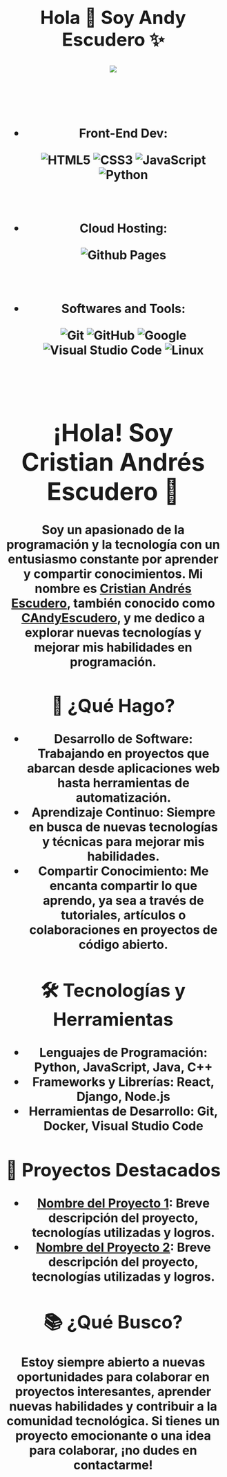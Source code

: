 <h1 align="center"><b><h2 align="center">Hola 👋  Soy Andy Escudero ✨</h2>
<p align="center">   <a href="https://github.com/DenverCoder1/readme-typing-svg"><img src="https://readme-typing-svg.herokuapp.com?font=Time+New+Roman&color=cyan&size=25&center=true&vCenter=true&width=600&height=100&lines=Estudiando+Programacion+Apasionado+Por+La+Programacion+y+estudios"></a>
</p>

<br>
<br>   
    
- **Front-End Dev**:

   ![HTML5](https://img.shields.io/badge/HTML5%20-%23E34F26.svg?style=for-the-badge&logo=html5&logoColor=white)
   ![CSS3](https://img.shields.io/badge/CSS%20-%231572B6.svg?style=for-the-badge&logo=css3&logoColor=white)
   ![JavaScript](https://img.shields.io/badge/JavaScript%20-%23F7DF1E.svg?style=for-the-badge&logo=javascript&logoColor=black)
  ![Python](https://img.shields.io/badge/Python%20-%2314354C.svg?style=for-the-badge&logo=python&logoColor=white)

<br>

- **Cloud Hosting**:

    ![Github Pages](https://img.shields.io/badge/GitHub%20Pages-%23327FC7.svg?style=for-the-badge&logo=github&logoColor=white)
    
<br>

- **Softwares and Tools**:

    ![Git](https://img.shields.io/badge/git-%23F05033.svg?style=for-the-badge&logo=git&logoColor=white)
    ![GitHub](https://img.shields.io/badge/github-%23121011.svg?style=for-the-badge&logo=github&logoColor=white)
    ![Google](https://img.shields.io/badge/google-%234285F4.svg?style=for-the-badge&logo=google&logoColor=white)
    ![Visual Studio Code](https://img.shields.io/badge/Visual%20Studio%20Code-0078d7.svg?style=for-the-badge&logo=visual-studio-code&logoColor=white)
    ![Linux](https://img.shields.io/badge/Linux-FCC624?style=for-the-badge&logo=linux&logoColor=black) 

<br>
<h1>¡Hola! Soy Cristian Andrés Escudero 👋</h1>

<p>Soy un apasionado de la programación y la tecnología con un entusiasmo constante por aprender y compartir conocimientos. Mi nombre es <a href="#">Cristian Andrés Escudero</a>, también conocido como <a href="#">CAndyEscudero</a>, y me dedico a explorar nuevas tecnologías y mejorar mis habilidades en programación.</p>

<h2>🚀 ¿Qué Hago?</h2>

<ul>
  <li><strong>Desarrollo de Software:</strong> Trabajando en proyectos que abarcan desde aplicaciones web hasta herramientas de automatización.</li>
  <li><strong>Aprendizaje Continuo:</strong> Siempre en busca de nuevas tecnologías y técnicas para mejorar mis habilidades.</li>
  <li><strong>Compartir Conocimiento:</strong> Me encanta compartir lo que aprendo, ya sea a través de tutoriales, artículos o colaboraciones en proyectos de código abierto.</li>
</ul>

<h2>🛠 Tecnologías y Herramientas</h2>

<ul>
  <li><strong>Lenguajes de Programación:</strong> Python, JavaScript, Java, C++</li>
  <li><strong>Frameworks y Librerías:</strong> React, Django, Node.js</li>
  <li><strong>Herramientas de Desarrollo:</strong> Git, Docker, Visual Studio Code</li>
</ul>

<h2>🌟 Proyectos Destacados</h2>

<ul>
  <li><a href="#">Nombre del Proyecto 1</a>: Breve descripción del proyecto, tecnologías utilizadas y logros.</li>
  <li><a href="#">Nombre del Proyecto 2</a>: Breve descripción del proyecto, tecnologías utilizadas y logros.</li>
</ul>

<h2>📚 ¿Qué Busco?</h2>

<p>Estoy siempre abierto a nuevas oportunidades para colaborar en proyectos interesantes, aprender nuevas habilidades y contribuir a la comunidad tecnológica. Si tienes un proyecto emocionante o una idea para colaborar, ¡no dudes en contactarme!</p>

